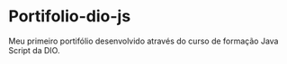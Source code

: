 # Portifolio-dio-js
Meu primeiro portifólio desenvolvido através do curso de formação Java Script da DIO.
